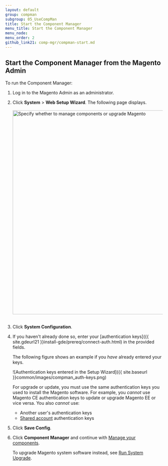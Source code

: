 ```yaml
---
layout: default 
group: compman
subgroup: 05_UseCompMan
title: Start the Component Manager
menu_title: Start the Component Manager
menu_node: 
menu_order: 2
github_link21: comp-mgr/compman-start.md
---
```


<h2 id="compman-access">Start the Component Manager from the Magento Admin</h2>
To run the Component Manager:

1.	Log in to the Magento Admin as an administrator.
2.	Click **System** > **Web Setup Wizard**.
	The following page displays.<br><br>
	<img src="{{ site.baseurl }}common/images/cman_upgr_initial.png" width="650px" alt="Specify whether to manage components or upgrade Magento"><br><br>
3.	Click **System Configuration**.
4.	If you haven't already done so, enter your [authentication keys]({{ site.gdeurl21 }}install-gde/prereq/connect-auth.html) in the provided fields.

	The following figure shows an example if you *have* already entered your keys.

	![Authentication keys entered in the Setup Wizard]({{ site.baseurl }}common/images/compman_auth-keys.png)

	<div class="bs-callout bs-callout-warning">
    	<p>For upgrade or update, you must use the same authentication keys you used to install the Magento software. For example, you <em>cannot</em> use Magento CE authentication keys to update or upgrade Magento EE or vice versa. You also <em>cannot</em> use:</p>
    	<ul><li>Another user's authentication keys</li>
    	<li><a href="http://docs.magento.com/m2/ce/user_guide/magento/magento-account-share.html" target="_blank">Shared account</a> authentication keys</li></ul>   
	</div>
5.	Click **Save Config**.
3.	Click **Component Manager** and continue with <a href="{{ site.gdeurl21 }}comp-mgr/compman-main-pg.html">Manage your components</a>.

	To upgrade Magento system software instead, see <a href="{{ site.gdeurl21 }}comp-mgr/upgrader/upgrade-start.html">Run System Upgrade</a>.